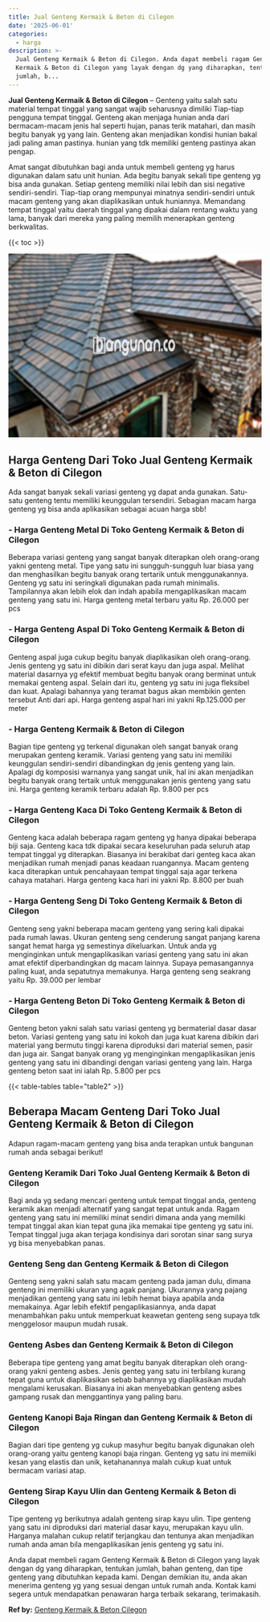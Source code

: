 ```yaml
---
title: Jual Genteng Kermaik & Beton di Cilegon
date: '2025-06-01'
categories:
  - harga
description: >-
  Jual Genteng Kermaik & Beton di Cilegon. Anda dapat membeli ragam Genteng
  Kermaik & Beton di Cilegon yang layak dengan dg yang diharapkan, tentukan
  jumlah, b...
---
```


**Jual Genteng Kermaik & Beton di Cilegon** – Genteng yaitu salah satu material tempat tinggal yang sangat wajib seharusnya dimiliki Tiap-tiap pengguna tempat tinggal. Genteng akan menjaga hunian anda dari bermacam-macam jenis hal seperti hujan, panas terik matahari, dan masih begitu banyak yg yang lain. Genteng akan menjadikan kondisi hunian bakal jadi paling aman pastinya. hunian yang tdk memiliki genteng pastinya akan pengap.

Amat sangat dibutuhkan bagi anda untuk membeli genteng yg harus digunakan dalam satu unit hunian. Ada begitu banyak sekali tipe genteng yg bisa anda gunakan. Setiap genteng memiliki nilai lebih dan sisi negative sendiri-sendiri. Tiap-tiap orang mempunyai minatnya sendiri-sendiri untuk macam genteng yang akan diaplikasikan untuk huniannya. Memandang tempat tinggal yaitu daerah tinggal yang dipakai dalam rentang waktu yang lama, banyak dari mereka yang paling memilih menerapkan genteng berkwalitas.

{{< toc >}}

![Jual Genteng Kermaik & Beton di Cilegon](/images/genteng-minimalis-murah19.png)

## Harga Genteng Dari Toko Jual Genteng Kermaik & Beton di Cilegon

Ada sangat banyak sekali variasi genteng yg dapat anda gunakan. Satu-satu genteng tentu memiliki keunggulan tersendiri. Sebagian macam harga genteng yg bisa anda aplikasikan sebagai acuan harga sbb!

### \- Harga Genteng Metal Di Toko Genteng Kermaik & Beton di Cilegon

Beberapa variasi genteng yang sangat banyak diterapkan oleh orang-orang yakni genteng metal. Tipe yang satu ini sungguh-sungguh luar biasa yang dan menghasilkan begitu banyak orang tertarik untuk menggunakannya. Genteng yg satu ini seringkali digunakan pada rumah minimalis. Tampilannya akan lebih elok dan indah apabila mengaplikasikan macam genteng yang satu ini. Harga genteng metal terbaru yaitu Rp. 26.000 per pcs

### \- Harga Genteng Aspal Di Toko Genteng Kermaik & Beton di Cilegon

Genteng aspal juga cukup begitu banyak diaplikasikan oleh orang-orang. Jenis genteng yg satu ini dibikin dari serat kayu dan juga aspal. Melihat material dasarnya yg efektif membuat begitu banyak orang berminat untuk memakai genteng aspal. Selain dari itu, genteng yg satu ini juga fleksibel dan kuat. Apalagi bahannya yang teramat bagus akan membikin genten tersebut Anti dari api. Harga genteng aspal hari ini yakni Rp.125.000 per meter

### \- Harga Genteng Kermaik & Beton di Cilegon

Bagian tipe genteng yg terkenal digunakan oleh sangat banyak orang merupakan genteng keramik. Variasi genteng yang satu ini memiliki keunggulan sendiri-sendiri dibandingkan dg jenis genteng yang lain. Apalagi dg komposisi warnanya yang sangat unik, hal ini akan menjadikan begitu banyak orang tertaik untuk menggunakan jenis genteng yang satu ini. Harga genteng keramik terbaru adalah Rp. 9.800 per pcs

### \- Harga Genteng Kaca Di Toko Genteng Kermaik & Beton di Cilegon

Genteng kaca adalah beberapa ragam genteng yg hanya dipakai beberapa biji saja. Genteng kaca tdk dipakai secara keseluruhan pada seluruh atap tempat tinggal yg diterapkan. Biasanya ini berakibat dari genteg kaca akan menjadikan rumah menjadi panas keadaan ruangannya. Macam genteng kaca diterapkan untuk pencahayaan tempat tinggal saja agar terkena cahaya matahari. Harga genteng kaca hari ini yakni Rp. 8.800 per buah

### \- Harga Genteng Seng Di Toko Genteng Kermaik & Beton di Cilegon

Genteng seng yakni beberapa macam genteng yang sering kali dipakai pada rumah lawas. Ukuran genteng seng cenderung sangat panjang karena sangat hemat harga yg semestinya dikeluarkan. Untuk anda yg menginginkan untuk mengaplikasikan variasi genteng yang satu ini akan amat efektif diperbandingkan dg macam lainnya. Supaya pemasangannya paling kuat, anda sepatutnya memakunya. Harga genteng seng seakrang yaitu Rp. 39.000 per lembar

### \- Harga Genteng Beton Di Toko Genteng Kermaik & Beton di Cilegon

Genteng beton yakni salah satu variasi genteng yg bermaterial dasar dasar beton. Variasi genteng yang satu ini kokoh dan juga kuat karena dibikin dari material yang bermutu tinggi karena diproduksi dari material semen, pasir dan juga air. Sangat banyak orang yg menginginkan mengaplikasikan jenis genteng yang satu ini dibandingi dengan variasi genteng yang lain. Harga genteng beton saat ini ialah Rp. 5.800 per pcs

{{< table-tables table="table2" >}}

## Beberapa Macam Genteng Dari Toko Jual Genteng Kermaik & Beton di Cilegon

Adapun ragam-macam genteng yang bisa anda terapkan untuk bangunan rumah anda sebagai berikut!

### Genteng Keramik Dari Toko Jual Genteng Kermaik & Beton di Cilegon

Bagi anda yg sedang mencari genteng untuk tempat tinggal anda, genteng keramik akan menjadi alternatif yang sangat tepat untuk anda. Ragam genteng yang satu ini memiliki minat sendiri dimana anda yang memiliki tempat tinggal akan kian tepat guna jika memakai tipe genteng yg satu ini. Tempat tinggal juga akan terjaga kondisinya dari sorotan sinar sang surya yg bisa menyebabkan panas.

### Genteng Seng dan Genteng Kermaik & Beton di Cilegon

Genteng seng yakni salah satu macam genteng pada jaman dulu, dimana genteng ini memiliki ukuran yang agak panjang. Ukurannya yang pajang menjadikan genteng yang satu ini lebih hemat biaya apabila anda memakainya. Agar lebih efektif pengaplikasiannya, anda dapat menambahkan paku untuk memperkuat keawetan genteng seng supaya tdk menggelosor maupun mudah rusak.

### Genteng Asbes dan Genteng Kermaik & Beton di Cilegon

Beberapa tipe genteng yang amat begitu banyak diterapkan oleh orang-orang yakni genteng asbes. Jenis genteg yang satu ini terbilang kurang tepat guna untuk diaplikasikan sebab bahannya yg diaplikasikan mudah mengalami kerusakan. Biasanya ini akan menyebabkan genteng asbes gampang rusak dan menggantinya yang paling baru.

### Genteng Kanopi Baja Ringan dan Genteng Kermaik & Beton di Cilegon

Bagian dari tipe genteng yg cukup masyhur begitu banyak digunakan oleh orang-orang yaitu genteng kanopi baja ringan. Genteng yg satu ini memiiki kesan yang elastis dan unik, ketahanannya malah cukup kuat untuk bermacam variasi atap.

### Genteng Sirap Kayu Ulin dan Genteng Kermaik & Beton di Cilegon

Tipe genteng yg berikutnya adalah genteng sirap kayu ulin. Tipe genteng yang satu ini diproduksi dari material dasar kayu, merupakan kayu ulin. Harganya malahan cukup relatif terjangkau dan tentunya akan menjadikan rumah anda aman bila mengaplikasikan jenis genteng yg satu ini.

Anda dapat membeli ragam Genteng Kermaik & Beton di Cilegon yang layak dengan dg yang diharapkan, tentukan jumlah, bahan genteng, dan tipe genteng yang dibutuhkan kepada kami. Dengan demikian itu, anda akan menerima genteng yg yang sesuai dengan untuk rumah anda. Kontak kami segera untuk mendapatkan penawaran harga terbaik sekarang, terimakasih.

**Ref by:**  [Genteng Kermaik & Beton  Cilegon](https://id.wikipedia.org/wiki/Genteng)
